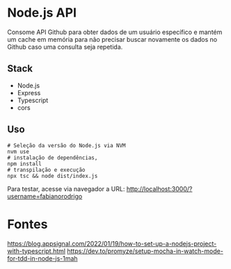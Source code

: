 # Node.js API

Consome API Github para obter dados de um usuário específico e mantém um cache em memória para não precisar buscar novamente os dados no Github caso uma consulta seja repetida.

## Stack

- Node.js
- Express
- Typescript
- cors

## Uso

```shell
# Seleção da versão do Node.js via NVM
nvm use
# instalação de dependências,
npm install
# transpilação e execução
npx tsc && node dist/index.js
```

Para testar, acesse via navegador a URL: [http://localhost:3000/?username=fabianorodrigo](http://localhost:3000/?username=fabianorodrigo)

# Fontes

https://blog.appsignal.com/2022/01/19/how-to-set-up-a-nodejs-project-with-typescript.html
https://dev.to/promyze/setup-mocha-in-watch-mode-for-tdd-in-node-js-1mah
